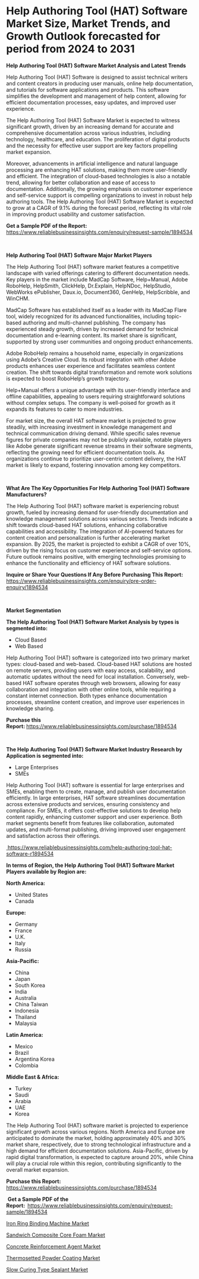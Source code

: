 <p><h1>Help Authoring Tool (HAT) Software Market Size, Market Trends, and Growth Outlook forecasted for period from 2024 to 2031</h1></p><p><strong>Help Authoring Tool (HAT) Software Market Analysis and Latest Trends</strong></p>
<p><p>Help Authoring Tool (HAT) Software is designed to assist technical writers and content creators in producing user manuals, online help documentation, and tutorials for software applications and products. This software simplifies the development and management of help content, allowing for efficient documentation processes, easy updates, and improved user experience. </p><p>The Help Authoring Tool (HAT) Software Market is expected to witness significant growth, driven by an increasing demand for accurate and comprehensive documentation across various industries, including technology, healthcare, and education. The proliferation of digital products and the necessity for effective user support are key factors propelling market expansion. </p><p>Moreover, advancements in artificial intelligence and natural language processing are enhancing HAT solutions, making them more user-friendly and efficient. The integration of cloud-based technologies is also a notable trend, allowing for better collaboration and ease of access to documentation. Additionally, the growing emphasis on customer experience and self-service support is compelling organizations to invest in robust help authoring tools. The Help Authoring Tool (HAT) Software Market is expected to grow at a CAGR of 9.1% during the forecast period, reflecting its vital role in improving product usability and customer satisfaction.</p></p>
<p><strong>Get a Sample PDF of the Report:&nbsp;</strong> <a href="https://www.reliablebusinessinsights.com/enquiry/request-sample/1894534?utm_campaign=1611&utm_medium=2&utm_source=Github&utm_content=ia&utm_term=24102024&utm_id=help-authoring-tool-hat-software">https://www.reliablebusinessinsights.com/enquiry/request-sample/1894534</a></p>
<p>&nbsp;</p>
<p><strong>Help Authoring Tool (HAT) Software Major Market Players</strong></p>
<p><p>The Help Authoring Tool (HAT) software market features a competitive landscape with varied offerings catering to different documentation needs. Key players in the market include MadCap Software, Help+Manual, Adobe RoboHelp, HelpSmith, ClickHelp, Dr.Explain, HelpNDoc, HelpStudio, WebWorks ePublisher, Daux.io, Document360, GenHelp, HelpScribble, and WinCHM.</p><p>MadCap Software has established itself as a leader with its MadCap Flare tool, widely recognized for its advanced functionalities, including topic-based authoring and multi-channel publishing. The company has experienced steady growth, driven by increased demand for technical documentation and e-learning content. Its market share is significant, supported by strong user communities and ongoing product enhancements.</p><p>Adobe RoboHelp remains a household name, especially in organizations using Adobe’s Creative Cloud. Its robust integration with other Adobe products enhances user experience and facilitates seamless content creation. The shift towards digital transformation and remote work solutions is expected to boost RoboHelp’s growth trajectory.</p><p>Help+Manual offers a unique advantage with its user-friendly interface and offline capabilities, appealing to users requiring straightforward solutions without complex setups. The company is well-poised for growth as it expands its features to cater to more industries.</p><p>For market size, the overall HAT software market is projected to grow steadily, with increasing investment in knowledge management and technical communication driving demand. While specific sales revenue figures for private companies may not be publicly available, notable players like Adobe generate significant revenue streams in their software segments, reflecting the growing need for efficient documentation tools. As organizations continue to prioritize user-centric content delivery, the HAT market is likely to expand, fostering innovation among key competitors.</p></p>
<p>&nbsp;</p>
<p><strong>What Are The Key Opportunities For Help Authoring Tool (HAT) Software Manufacturers?</strong></p>
<p><p>The Help Authoring Tool (HAT) software market is experiencing robust growth, fueled by increasing demand for user-friendly documentation and knowledge management solutions across various sectors. Trends indicate a shift towards cloud-based HAT solutions, enhancing collaborative capabilities and accessibility. The integration of AI-powered features for content creation and personalization is further accelerating market expansion. By 2025, the market is projected to exhibit a CAGR of over 10%, driven by the rising focus on customer experience and self-service options. Future outlook remains positive, with emerging technologies promising to enhance the functionality and efficiency of HAT software solutions.</p></p>
<p><strong>Inquire or Share Your Questions If Any Before Purchasing This Report:</strong> <a href="https://www.reliablebusinessinsights.com/enquiry/pre-order-enquiry/1894534?utm_campaign=1611&utm_medium=2&utm_source=Github&utm_content=ia&utm_term=24102024&utm_id=help-authoring-tool-hat-software">https://www.reliablebusinessinsights.com/enquiry/pre-order-enquiry/1894534</a></p>
<p>&nbsp;</p>
<p><strong>Market Segmentation</strong></p>
<p><strong>The Help Authoring Tool (HAT) Software Market Analysis by types is segmented into:</strong></p>
<p><ul><li>Cloud Based</li><li>Web Based</li></ul></p>
<p><p>Help Authoring Tool (HAT) software is categorized into two primary market types: cloud-based and web-based. Cloud-based HAT solutions are hosted on remote servers, providing users with easy access, scalability, and automatic updates without the need for local installation. Conversely, web-based HAT software operates through web browsers, allowing for easy collaboration and integration with other online tools, while requiring a constant internet connection. Both types enhance documentation processes, streamline content creation, and improve user experiences in knowledge sharing.</p></p>
<p><strong>Purchase this Report:&nbsp;</strong><a href="https://www.reliablebusinessinsights.com/purchase/1894534?utm_campaign=1611&utm_medium=2&utm_source=Github&utm_content=ia&utm_term=24102024&utm_id=help-authoring-tool-hat-software">https://www.reliablebusinessinsights.com/purchase/1894534</a></p>
<p>&nbsp;</p>
<p><strong>The Help Authoring Tool (HAT) Software Market Industry Research by Application is segmented into:</strong></p>
<p><ul><li>Large Enterprises</li><li>SMEs</li></ul></p>
<p><p>Help Authoring Tool (HAT) software is essential for large enterprises and SMEs, enabling them to create, manage, and publish user documentation efficiently. In large enterprises, HAT software streamlines documentation across extensive products and services, ensuring consistency and compliance. For SMEs, it offers cost-effective solutions to develop help content rapidly, enhancing customer support and user experience. Both market segments benefit from features like collaboration, automated updates, and multi-format publishing, driving improved user engagement and satisfaction across their offerings.</p></p>
<p><a href="https://www.reliablebusinessinsights.com/help-authoring-tool-hat-software-r1894534?utm_campaign=1611&utm_medium=2&utm_source=Github&utm_content=ia&utm_term=24102024&utm_id=help-authoring-tool-hat-software">&nbsp;https://www.reliablebusinessinsights.com/help-authoring-tool-hat-software-r1894534</a></p>
<p><strong>In terms of Region, the Help Authoring Tool (HAT) Software Market Players available by Region are:</strong></p>
<p>
    <p> <strong> North America: </strong>
        <ul>
            <li>United States</li>
            <li>Canada</li>
        </ul>
        </p> 
    <p> <strong> Europe: </strong>
        <ul>
            <li>Germany</li>
            <li>France</li>
            <li>U.K.</li>
            <li>Italy</li>
            <li>Russia</li>
        </ul>
        </p> 
    <p> <strong> Asia-Pacific: </strong>
        <ul>
            <li>China</li>
            <li>Japan</li>
            <li>South Korea</li>
            <li>India</li>
            <li>Australia</li>
            <li>China Taiwan</li>
            <li>Indonesia</li>
            <li>Thailand</li>
            <li>Malaysia</li>
        </ul>
        </p> 
    <p> <strong> Latin America: </strong>
        <ul>
            <li>Mexico</li>
            <li>Brazil</li>
            <li>Argentina Korea</li>
            <li>Colombia</li>
        </ul>
        </p> 
    <p> <strong> Middle East & Africa: </strong>
        <ul>
            <li>Turkey</li>
            <li>Saudi</li>
            <li>Arabia</li>
            <li>UAE</li>
            <li>Korea</li>
        </ul>
    </p>
    </p>
<p><p>The Help Authoring Tool (HAT) software market is projected to experience significant growth across various regions. North America and Europe are anticipated to dominate the market, holding approximately 40% and 30% market share, respectively, due to strong technological infrastructure and a high demand for efficient documentation solutions. Asia-Pacific, driven by rapid digital transformation, is expected to capture around 20%, while China will play a crucial role within this region, contributing significantly to the overall market expansion.</p></p>
<p><strong>Purchase this Report: </strong><a href="https://www.reliablebusinessinsights.com/purchase/1894534?utm_campaign=1611&utm_medium=2&utm_source=Github&utm_content=ia&utm_term=24102024&utm_id=help-authoring-tool-hat-software">https://www.reliablebusinessinsights.com/purchase/1894534</a></p>
<p>&nbsp;<strong>Get a Sample PDF of the Report:&nbsp;&nbsp;</strong><a href="https://www.reliablebusinessinsights.com/enquiry/request-sample/1894534?utm_campaign=1611&utm_medium=2&utm_source=Github&utm_content=ia&utm_term=24102024&utm_id=help-authoring-tool-hat-software">https://www.reliablebusinessinsights.com/enquiry/request-sample/1894534</a></p>
<p><strong></strong></p>
<p><p><a href="https://www.linkedin.com/pulse/iron-ring-binding-machine-market-drivers-challenges-forecast-t4tdf?utm_campaign=1611&utm_medium=2&utm_source=Github&utm_content=ia&utm_term=24102024&utm_id=help-authoring-tool-hat-software">Iron Ring Binding Machine Market</a></p><p><a href="https://www.linkedin.com/pulse/sandwich-composite-core-foam-market-global-insights-regional-lvugf?utm_campaign=1611&utm_medium=2&utm_source=Github&utm_content=ia&utm_term=24102024&utm_id=help-authoring-tool-hat-software">Sandwich Composite Core Foam Market</a></p><p><a href="https://www.linkedin.com/pulse/concrete-reinforcement-agent-market-size-type-product-global-patff?utm_campaign=1611&utm_medium=2&utm_source=Github&utm_content=ia&utm_term=24102024&utm_id=help-authoring-tool-hat-software">Concrete Reinforcement Agent Market</a></p><p><a href="https://www.linkedin.com/pulse/exploring-thermosetted-powder-coating-market-dynamics-revenue-qpl3f?utm_campaign=1611&utm_medium=2&utm_source=Github&utm_content=ia&utm_term=24102024&utm_id=help-authoring-tool-hat-software">Thermosetted Powder Coating Market</a></p><p><a href="https://www.linkedin.com/pulse/regulatory-landscape-its-influence-global-slow-curing-type-sealant-2vu5f?utm_campaign=1611&utm_medium=2&utm_source=Github&utm_content=ia&utm_term=24102024&utm_id=help-authoring-tool-hat-software">Slow Curing Type Sealant Market</a></p></p>